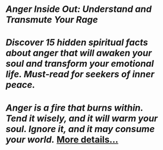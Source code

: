 # *Anger Inside Out: Understand and Transmute Your Rage*

# *Discover 15 hidden spiritual facts about anger that will awaken your soul and transform your emotional life. Must-read for seekers of inner peace.*

# *Anger is a fire that burns within. Tend it wisely, and it will warm your soul. Ignore it, and it may consume your world.* [More details…](https://spiritualkhazaana.com/web-stories/anger-inside-out-understand-and-transmute-your-rage/)
